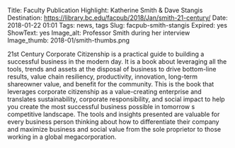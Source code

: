 Title: Faculty Publication Highlight: Katherine Smith & Dave Stangis
Destination: https://library.bc.edu/facpub/2018/Jan/smith-21-century/
Date: 2018-01-22 01:01 
Tags: news, tags 
Slug: facpub-smith-stangis
Expired: yes
ShowText: yes
Image_alt: Professor Smith during her interview
Image_thumb: 2018-01/smith-thumbs.png

21st Century Corporate Citizenship is a practical guide to building a successful business in the modern day. It is a book about leveraging all the tools, trends and assets at the disposal of business to drive bottom-line results, value chain resiliency, productivity, innovation, long-term shareowner value, and benefit for the community. This is the book that leverages corporate citizenship as a value-creating enterprise and translates sustainability, corporate responsibility, and social impact to help you create the most successful business possible in tomorrow s competitive landscape. The tools and insights presented are valuable for every business person thinking about how to differentiate their company and maximize business and social value from the sole proprietor to those working in a global megacorporation.